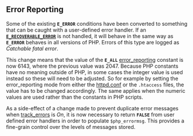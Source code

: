Error Reporting
---------------

Some of the existing **`E_ERROR`** conditions have been converted to
something that can be caught with a user-defined error handler. If an
<a href="/errorfunc/constants.html" class="link"><strong><code>E_RECOVERABLE_ERROR</code></strong></a>
is not handled, it will behave in the same way as **`E_ERROR`** behaves
in all versions of PHP. Errors of this type are logged as *Catchable
fatal error*.

This change means that the value of the **`E_ALL`**
<a href="/errorfunc/setup.html#PHP%20Constants%20outside%20of%20PHP" class="link">error_reporting</a>
constant is now 6143, where the previous value was 2047. Because PHP
constants have no meaning outside of PHP, in some cases the integer
value is used instead so these will need to be adjusted. So for example
by setting the error\_reporting mode from either the
<a href="/apache/setup.html#Runtime%20Configuration" class="link">httpd.conf</a>
or the `.htaccess` files, the value has to be changed accordingly. The
same applies when the numeric values are used rather than the constants
in PHP scripts.

As a side-effect of a change made to prevent duplicate error messages
when <a href="/errorfunc/setup.html#" class="link">track_errors</a> is
*On*, it is now necessary to return **`FALSE`** from user defined error
handlers in order to populate `$php_errormsg`. This provides a
fine-grain control over the levels of messages stored.
